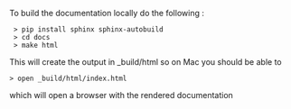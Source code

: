 
 To build the documentation locally do the following :

```
 > pip install sphinx sphinx-autobuild
 > cd docs
 > make html
```

 This will create the output in _build/html so on Mac you should be able to
 
```
> open _build/html/index.html
```
 which will open a browser with the rendered documentation
